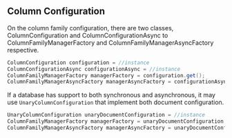 ## Column Configuration

On the column family configuration, there are two classes, ColumnConfiguration and ColumnConfigurationAsync to ColumnFamilyManagerFactory and ColumnFamilyManagerAsyncFactory respective.



```java
ColumnConfiguration configuration = //instance
ColumnConfigurationAsync configurationAsync = //instance
ColumnFamilyManagerFactory managerFactory = configuration.get();
ColumnFamilyManagerAsyncFactory managerAsyncFactory = configurationAsync.getAsync();
```

If a database has support to both synchronous and asynchronous, it may use `UnaryColumnConfiguration` that implement both document configuration.


```java
UnaryColumnConfiguration unaryDocumentConfiguration = //instance
ColumnFamilyManagerFactory managerFactory = unaryDocumentConfiguration.get();
ColumnFamilyManagerAsyncFactory managerAsyncFactory = unaryDocumentConfiguration.getAsync();
```
